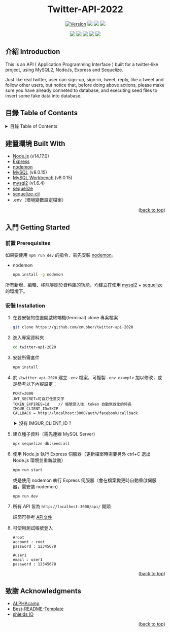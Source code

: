 <h1 align="center">Twitter-API-2022</h1>

<div id="top"></div>
<p align="center">
  <a href="https://github.com/xnubber/twitter-api-2020" target="_blank"><img alt="Version" src="https://img.shields.io/badge/version-1.0.0-blue.svg?cacheSeconds=2592000" /></a>
  <img src="https://img.shields.io/github/languages/top/xnubber/twitter-api-2020" />
  <img src="https://img.shields.io/github/issues/xnubber/twitter-api-2020" />
  <img src="https://img.shields.io/github/last-commit/xnubber/twitter-api-2020" />
</p>
<p align="center">
    <img src="https://img.shields.io/badge/Javascript-yellow" />
    <img src="https://img.shields.io/badge/express-orange" />
    <img src="https://img.shields.io/badge/Sequelize-blue"  />
    <img src="https://img.shields.io/badge/mySQL-blue"  />
    <img src="https://img.shields.io/badge/dotenv-green" />
</p>

</div>

<!-- TABLE OF CONTENTS -->
## 介紹 Introduction

This is an API ( Application Programming Interface ) built for a twitter-like project, using MySQL2, NodeJs, Express and Sequelize.

Just like real twitter, user can sign-up, sign-in, tweet, reply, like a tweet and follow other users, but notice that, before doing above actions, please make sure you have already conneted to database, and executing seed files to insert some fake data into database.


## 目錄 Table of Contents

<details>
  <summary>目錄 Table of Contents</summary>
  <ol>
    <li><a href="#建置環境-built-with">建置環境 Built With</a></li>
    <li>
      <a href="#入門-getting-started">入門 Getting Started</a>
      <ul>
        <li><a href="#前置-prerequisites">前置 Prerequisites</a></li>
        <li><a href="#安裝-installation">安裝 Installation</a></li>
      </ul>
    </li>
    <li><a href="#致謝-acknowledgments">致謝 Acknowledgments</a></li>
  </ol>
</details>

<!-- ABOUT THE PROJECT -->

## 建置環境 Built With

- [Node.js](https://nodejs.org/) (v14.17.0)
- [Express](https://expressjs.com/)
- [nodemon](https://www.npmjs.com/package/nodemon)
- [MySQL](https://downloads.mysql.com/archives/installer/) (v8.0.15)
- [MySQL Workbench](https://dev.mysql.com/downloads/workbench/) (v8.0.15)
- [mysql2](https://www.npmjs.com/package/mysql2) (v1.6.4)
- [sequelize](https://sequelize.org/)
- [sequelize-cli](https://github.com/sequelize/cli)
- .env（環境變數設定檔案）

<p align="right">(<a href="#top">back to top</a>)</p>

<!-- GETTING STARTED -->
## 入門 Getting Started

### 前置 Prerequisites

如果要使用 `npm run dev` 的指令，需先安裝 [nodemon](https://www.npmjs.com/package/nodemon)。

- nodemon

  ```sh
  npm install -g nodemon
  ```

所有新增、編輯、移除等關於資料庫的功能，均建立在使用 [mysql2](https://www.npmjs.com/package/mysql2) + [sequelize](https://sequelize.org/) 的環境下。

### 安裝 Installation

1. 在要安裝的位置開啟終端機(terminal) clone 專案檔案

   ```sh
   git clone https://github.com/xnubber/twitter-api-2020
   ```

2. 進入專案資料夾

   ```sh
   cd twitter-api-2020
   ```

3. 安裝所需套件

   ```sh
   npm install
   ```

4. 於 `/twitter-api-2020` 建立 `.env` 檔案，可複製 `.env.example` 加以修改，或是參考以下內容設定：

   ```
   PORT=3000
   JWT_SECRET=可自訂任意文字
   TOKEN_EXPIRES=1d    // 帳號登入後，token 自動無效化的時長
   IMGUR_CLIENT_ID=SKIP
   CALLBACK = http://localhost:3000/auth/facebook/callback
   ```
<details style="margin-left:2em;">
  <summary>沒有 IMGUR_CLIENT_ID ?</summary>
  <ol>
    <li>前往 <a href="https://api.imgur.com/oauth2/addclient">imgur - Register an Application</a> 填寫資訊</li>
    <li>於 <code>Authorization type:</code> 請選擇 <code>OAuth 2 authorization without a callback URL</code></li>
    <li>點選 <code>submit</code> 便可取得 <code>Client ID</code> 與 <code>Client Secret</code>
    </li>
  </ol>
  <p style="margin-left:2em; color: yellow;">※ 一旦關閉便無法再次檢視資訊，請務必紀錄後再關閉頁面</p>
</details>

5. 建立種子資料（需先連線 MySQL Server）

   ```sh
   npx sequelize db:seed:all
   ```

6. 使用 Node.js 執行 Express 伺服器（更新檔案時需要另外 ctrl+C 退出 Node.js 環境並重新啟動）

   ```sh
   npm run start
   ```

   或是使用 nodemon 執行 Express 伺服器（會在檔案變更時自動重啟伺服器，需安裝 nodemon）

   ```sh
   npm run dev
   ```

7. 所有 API 皆為 `http://localhost:3000/api/` 開頭

   細節可參考 [API文件](https://hackmd.io/@Boochu/r1Qn2AWl5/%2Fj2ROblOoSXyQ6IRTeX1luQ)

8. 可使用測試帳號登入

   ```
   #root
   account : root
   password : 12345678
   ```

   ```
   #user1
   email : user1
   password : 12345678
   ```

<p align="right">(<a href="#top">back to top</a>)</p>

<!-- ACKNOWLEDGMENTS -->
## 致謝 Acknowledgments

- [ALPHAcamp](https://tw.alphacamp.co/)
- [Best-README-Template](https://github.com/othneildrew/Best-README-Template)
- [shields IO](https://shields.io/)

<p align="right">(<a href="#top">back to top</a>)</p>
